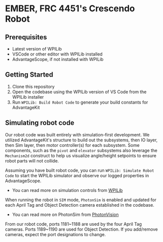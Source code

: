 # EMBER, FRC 4451's Crescendo Robot

## Prerequisites

- Latest version of WPILib
- VSCode or other editor with WPILib installed
- AdvantageScope, if not installed with WPILib

## Getting Started

1. Clone this repository
2. Open the codebase using the WPILib version of VS Code from the WPILib installer
3. Run `WPILib: Build Robot Code` to generate your build constants for AdvantageKit

## Simulating robot code

Our robot code was built entirely with simulation-first development. We utilized AdvantageKit's structure to build out the subsystems, then IO layer, then Sim layer, then motor controller(s) for each subsystem. Some components, such as the `pivot` and `elevator` subsystems also leverage the `Mechanism2d` construct to help us visualize angle/height setpoints to ensure robot parts will not collide.

Assuming you have built robot code, you can run `WPILib: Simulate Robot Code` to start the WPILib simulator and observe our logged properties in AdvantageScope.

- You can read more on simulation controls from [WPILib](https://docs.wpilib.org/en/stable/docs/software/wpilib-tools/robot-simulation/introduction.html)

When running the robot in `SIM` mode, `PhotonSim` is enabled and updated for each April Tag and Object Detection camera established in the codebase.

- You can read more on PhotonSim from [PhotonVision](https://docs.photonvision.org/en/latest/docs/simulation/simulation.html#visualizing-results)

From our robot code, ports 1181\~1188 are used by the four April Tag cameras. Ports 1189\~1190 are used for Object Detection. If you add/remove cameras, expect the port designations to change.
